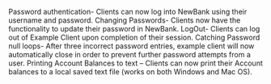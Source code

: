 Password authentication- Clients can now log into NewBank using their username and password.
Changing Passwords- Clients now have the functionality to update their password in NewBank.
LogOut- Clients can log out of Example Client upon completion of their session.
Catching Password null loops- After three incorrect password entries, example client will now automatically close in order to prevent further password attempts from a user.
Printing Account Balances to text – Clients can now print their Account balances to a local saved text file (works on both Windows and Mac OS).

 
